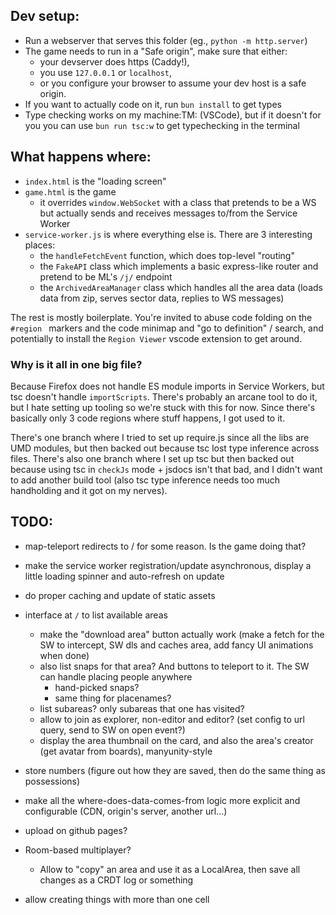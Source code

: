 ## Dev setup:
- Run a webserver that serves this folder (eg., `python -m http.server`)
- The game needs to run in a "Safe origin", make sure that either:
    - your devserver does https (Caddy!),
    - you use `127.0.0.1` or `localhost`,
    - or you configure your browser to assume your dev host is a safe origin.
- If you want to actually code on it, run `bun install` to get types
- Type checking works on my machine:TM: (VSCode), but if it doesn't for you you can use `bun run tsc:w` to get typechecking in the terminal


## What happens where:
- `index.html` is the "loading screen"
- `game.html` is the game
    - it overrides `window.WebSocket` with a class that pretends to be a WS but actually sends and receives messages to/from the Service Worker
- `service-worker.js` is where everything else is. There are 3 interesting places:
    - the `handleFetchEvent` function, which does top-level "routing"
    - the `FakeAPI` class which implements a basic express-like router and pretend to be ML's `/j/` endpoint
    - the `ArchivedAreaManager` class which handles all the area data (loads data from zip, serves sector data, replies to WS messages)

The rest is mostly boilerplate. You're invited to abuse code folding on the `#region ` markers and the code minimap and "go to definition" / search, and potentially to install the `Region Viewer` vscode extension to get around.

### Why is it all in one big file?
Because Firefox does not handle ES module imports in Service Workers, but tsc doesn't handle `importScripts`. There's probably an arcane tool to do it, but I hate setting up tooling so we're stuck with this for now. Since there's basically only 3 code regions where stuff happens, I got used to it.

There's one branch where I tried to set up require.js since all the libs are UMD modules, but then backed out because tsc lost type inference across files. There's also one branch where I set up tsc but then backed out because using tsc in `checkJs` mode + jsdocs isn't that bad, and I didn't want to add another build tool (also tsc type inference needs too much handholding and it got on my nerves).


## TODO:
- map-teleport redirects to / for some reason. Is the game doing that?
- make the service worker registration/update asynchronous, display a little loading spinner and auto-refresh on update
- do proper caching and update of static assets
- interface at `/` to list available areas
    - make the "download area" button actually work (make a fetch for the SW to intercept, SW dls and caches area, add fancy UI animations when done)
    - also list snaps for that area? And buttons to teleport to it. The SW can handle placing people anywhere
        - hand-picked snaps?
        - same thing for placenames?
    - list subareas? only subareas that one has visited?
    - allow to join as explorer, non-editor and editor? (set config to url query, send to SW on open event?)
    - display the area thumbnail on the card, and also the area's creator (get avatar from boards), manyunity-style

- store numbers (figure out how they are saved, then do the same thing as possessions)

- make all the where-does-data-comes-from logic more explicit and configurable (CDN, origin's server, another url...)

- upload on github pages?

- Room-based multiplayer?
    - Allow to "copy" an area and use it as a LocalArea, then save all changes as a CRDT log or something

- allow creating things with more than one cell

